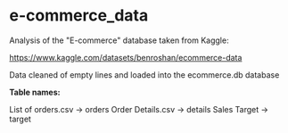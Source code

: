 # e-commerce_data

Analysis of the "E-commerce" database taken from Kaggle:

https://www.kaggle.com/datasets/benroshan/ecommerce-data

Data cleaned of empty lines and loaded into the ecommerce.db database

**Table names:**

List of orders.csv -> orders
Order Details.csv -> details
Sales Target -> target

